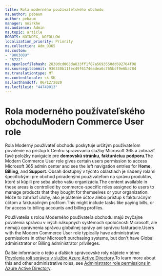 ```yaml
---
title: Rola moderného používateľského obchodu
ms.author: pebaum
author: pebaum
manager: mnirkhe
ms.audience: Admin
ms.topic: article
ROBOTS: NOINDEX, NOFOLLOW
localization_priority: Priority
ms.collection: Adm_O365
ms.custom:
- "9003009"
- "5722"
ms.openlocfilehash: 2830dcd063da833ff1f87a5693550dd692764f98
ms.sourcegitcommit: 936330b11fec49f6174eadea6c765bdf9e6ba784
ms.translationtype: MT
ms.contentlocale: sk-SK
ms.lasthandoff: 06/12/2020
ms.locfileid: "44749013"
---
```

# <a name="modern-commerce-user-role"></a><span data-ttu-id="8d969-102">Rola moderného používateľského obchodu</span><span class="sxs-lookup"><span data-stu-id="8d969-102">Modern Commerce User role</span></span>

<span data-ttu-id="8d969-103">Rola Moderný používateľ obchodu poskytuje určitým používateľom povolenie na prístup k Centru spravovania služby Microsoft 365 a zobraziť ľavé položky navigácie pre **domovskú stránku**, **fakturáciu**a **podporu**.</span><span class="sxs-lookup"><span data-stu-id="8d969-103">The Modern Commerce User role gives certain users permission to access Microsoft 365 admin center and see the left navigation entries for **Home**, **Billing**, and **Support**.</span></span> <span data-ttu-id="8d969-104">Obsah dostupný v týchto oblastiach je riadený rolami špecifickými pre obchod priradenými používateľom na správu produktov, ktoré si kúpili pre seba alebo vašu organizáciu.</span><span class="sxs-lookup"><span data-stu-id="8d969-104">The content available in these areas is controlled by commerce-specific roles assigned to users to manage products that they bought for themselves or your organization.</span></span> <span data-ttu-id="8d969-105">Môže to zahŕňať úlohy, ako je platenie účtov alebo prístup k fakturačným účtom a fakturačným profilom.</span><span class="sxs-lookup"><span data-stu-id="8d969-105">This might include tasks like paying bills, or for access to billing accounts and billing profiles.</span></span>

<span data-ttu-id="8d969-106">Používatelia s rolou Moderného používateľa obchodu majú zvyčajne povolenia správcu v iných nákupných systémoch spoločnosti Microsoft, ale nemajú oprávnenia správcu globálnej správy ani správcu fakturácie.</span><span class="sxs-lookup"><span data-stu-id="8d969-106">Users with the Modern Commerce User role typically have administrative permissions in other Microsoft purchasing systems, but don't have Global administrator or Billing administrator privileges.</span></span>

<span data-ttu-id="8d969-107">Ďalšie informácie o tejto a ďalších správcovské roly nájdete v téme [Povolenia rolí správcu v službe Azure Active Directory](https://docs.microsoft.com/azure/active-directory/users-groups-roles/directory-assign-admin-roles#modern-commerce-administrator).</span><span class="sxs-lookup"><span data-stu-id="8d969-107">To learn more about this and other administrative roles, see [Administrator role permissions in Azure Active Directory](https://docs.microsoft.com/azure/active-directory/users-groups-roles/directory-assign-admin-roles#modern-commerce-administrator).</span></span>
